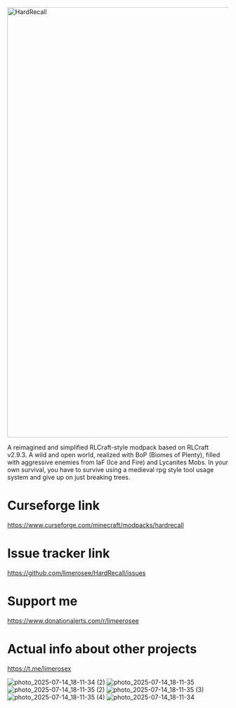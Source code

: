 <img width="980" height="980" alt="HardRecall" src="https://github.com/user-attachments/assets/40cd8655-ff0b-4374-9492-a18833c5a1ba" />

A reimagined and simplified RLCraft-style modpack based on RLCraft v2.9.3. A wild and open world, realized with BoP (Biomes of Plenty), filled with aggressive enemies from IaF (Ice and Fire) and Lycanites Mobs. In your own survival, you have to survive using a medieval rpg style tool usage system and give up on just breaking trees.

# Curseforge link
https://www.curseforge.com/minecraft/modpacks/hardrecall

# Issue tracker link
https://github.com/limerosee/HardRecall/issues

# Support me
https://www.donationalerts.com/r/limeerosee

# Actual info about other projects

https://t.me/limerosex

![photo_2025-07-14_18-11-34 (2)](https://github.com/user-attachments/assets/32ca6f67-7446-417a-8743-f68485405546)
![photo_2025-07-14_18-11-35](https://github.com/user-attachments/assets/f70c054e-6294-453e-bf1e-a34854158d3a)
![photo_2025-07-14_18-11-35 (2)](https://github.com/user-attachments/assets/1e0f52b3-c9f9-44fb-a323-87a9dd795546)
![photo_2025-07-14_18-11-35 (3)](https://github.com/user-attachments/assets/be31ab18-a950-4407-bffe-6225d07229b8)
![photo_2025-07-14_18-11-35 (4)](https://github.com/user-attachments/assets/c28a4543-3a29-4018-9638-0c744569b167)
![photo_2025-07-14_18-11-34](https://github.com/user-attachments/assets/c3e80afc-c4af-411e-9a65-0e4187433f18)
